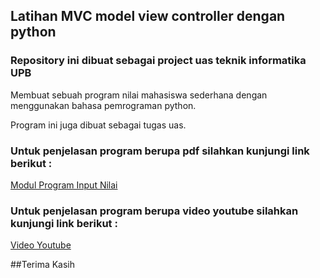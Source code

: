 ## Latihan MVC model view controller dengan python

### Repository ini dibuat sebagai project uas teknik informatika UPB
Membuat sebuah program  nilai mahasiswa sederhana dengan menggunakan bahasa pemrograman python.

Program ini juga dibuat sebagai tugas uas.

### Untuk penjelasan program berupa pdf silahkan kunjungi link berikut :

[Modul Program Input Nilai](https://drive.google.com/file/d/1EAqD5H0kOppcoBJX0DAtUwmA-oabRsz_/view?usp=drivesdk)

### Untuk penjelasan program berupa video youtube silahkan kunjungi link berikut :

[ Video Youtube](https://www.youtube.com/watch?v=ThruNQYu9DA)

##Terima Kasih
